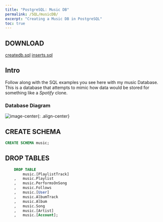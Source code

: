 ```yaml
---
title: "PostgreSQL: Music DB"
permalink: /SQL/musicDB/
excerpt: "Creating a Music DB in PostgreSQL"
toc: true
---
```


## DOWNLOAD

[createdb.sql](/SQL/musicDB/createdb.sql)
[inserts.sql](/SQL/musicDB/inserts.sql)

## Intro

Follow along with the SQL examples you see here with my music Database.
This is a database that attempts to mimic how data would be stored for something like a _Spotify_ clone.

### Database Diagram

![image-center](/SQL/musicDB/DatabaseDiagram.png){: .align-center}

## CREATE SCHEMA

```sql
CREATE SCHEMA music;
```


## DROP TABLES

```sql
	DROP TABLE 
		music.[PlaylistTrack]
	,	music.Playlist		
	,	music.PerformsOnSong	
	,	music.Follows
	,	music.[User]		
	,	music.AlbumTrack		
	,	music.Album		
	,	music.Song		 
	,	music.[Artist]		
	,	music.[Account];	
```
